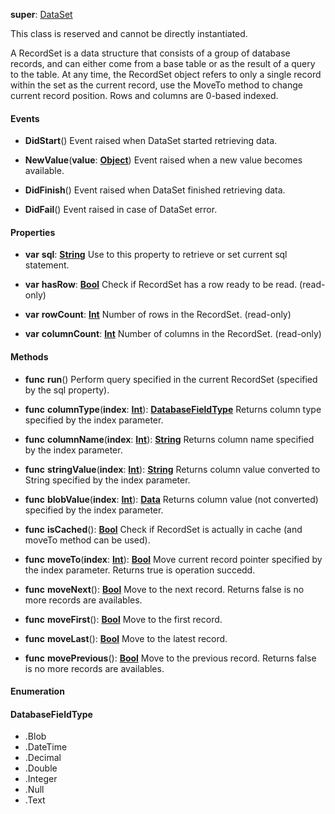 **super**: [DataSet](DataSet.md)

This class is reserved and cannot be directly instantiated.

A RecordSet is a data structure that consists of a group of database records, and can either come from a base table or as the result of a query to the table. At any time, the RecordSet object refers to only a single record within the set as the current record, use the MoveTo method to change current record position.
Rows and columns are 0-based indexed.

#### Events

* **DidStart**()
Event raised when DataSet started retrieving data.

* **NewValue**(**value**: <strong>[Object](../gravity/types.md)</strong>)
Event raised when a new value becomes available.

* **DidFinish**()
Event raised when DataSet finished retrieving data.

* **DidFail**()
Event raised in case of DataSet error.



#### Properties

* **var** **sql**: **[String](../gravity/types.md)**
Use to this property to retrieve or set current sql statement.

* **var** **hasRow**: **[Bool](../gravity/types.md)**
Check if RecordSet has a row ready to be read. \(read-only\)

* **var** **rowCount**: **[Int](../gravity/types.md)**
Number of rows in the RecordSet. \(read-only\)

* **var** **columnCount**: **[Int](../gravity/types.md)**
Number of columns in the RecordSet. \(read-only\)



#### Methods

* **func** **run**()
Perform query specified in the current RecordSet (specified by the sql property).

* **func** **columnType**(**index**: <strong>[Int](../gravity/types.md)</strong>): <strong><a href="#_enum_DatabaseFieldType">DatabaseFieldType</a></strong> 
Returns column type specified by the index parameter.

* **func** **columnName**(**index**: <strong>[Int](../gravity/types.md)</strong>): <strong>[String](../gravity/types.md)</strong> 
Returns column name specified by the index parameter.

* **func** **stringValue**(**index**: <strong>[Int](../gravity/types.md)</strong>): <strong>[String](../gravity/types.md)</strong> 
Returns column value converted to String specified by the index parameter.

* **func** **blobValue**(**index**: <strong>[Int](../gravity/types.md)</strong>): <strong>[Data](data.md)</strong> 
Returns column value (not converted) specified by the index parameter.

* **func** **isCached**(): <strong>[Bool](../gravity/types.md)</strong> 
Check if RecordSet is actually in cache (and moveTo method can be used).

* **func** **moveTo**(**index**: <strong>[Int](../gravity/types.md)</strong>): <strong>[Bool](../gravity/types.md)</strong> 
Move current record pointer specified by the index parameter. Returns true is operation succedd.

* **func** **moveNext**(): <strong>[Bool](../gravity/types.md)</strong> 
Move to the next record. Returns false is no more records are availables.

* **func** **moveFirst**(): <strong>[Bool](../gravity/types.md)</strong> 
Move to the first record.

* **func** **moveLast**(): <strong>[Bool](../gravity/types.md)</strong> 
Move to the latest record.

* **func** **movePrevious**(): <strong>[Bool](../gravity/types.md)</strong> 
Move to the previous record. Returns false is no more records are availables.





#### Enumeration

#### DatabaseFieldType
 * .Blob
 * .DateTime
 * .Decimal
 * .Double
 * .Integer
 * .Null
 * .Text

<br><br>

